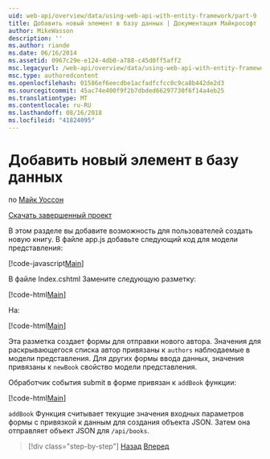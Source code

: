 ```yaml
---
uid: web-api/overview/data/using-web-api-with-entity-framework/part-9
title: Добавить новый элемент в базу данных | Документация Майкрософт
author: MikeWasson
description: ''
ms.author: riande
ms.date: 06/16/2014
ms.assetid: 0967c29e-e124-4db0-a788-c45d0ff5aff2
msc.legacyurl: /web-api/overview/data/using-web-api-with-entity-framework/part-9
msc.type: authoredcontent
ms.openlocfilehash: 01586ef6eecdbe1acfadfcfcc0c9ca8b442de2d3
ms.sourcegitcommit: 45ac74e400f9f2b7dbded66297730f6f14a4eb25
ms.translationtype: MT
ms.contentlocale: ru-RU
ms.lasthandoff: 08/16/2018
ms.locfileid: "41824095"
---
```

<a name="add-a-new-item-to-the-database"></a>Добавить новый элемент в базу данных
====================
по [Майк Уоссон](https://github.com/MikeWasson)

[Скачать завершенный проект](https://github.com/MikeWasson/BookService)

В этом разделе вы добавите возможность для пользователей создать новую книгу. В файле app.js добавьте следующий код для модели представления:

[!code-javascript[Main](part-9/samples/sample1.js)]

В файле Index.cshtml Замените следующую разметку:

[!code-html[Main](part-9/samples/sample2.html)]

На:

[!code-html[Main](part-9/samples/sample3.html)]

Эта разметка создает формы для отправки нового автора. Значения для раскрывающегося списка автор привязаны к `authors` наблюдаемые в модели представления. Для других формы ввода данных, значения привязаны к `newBook` свойство модели представления.

Обработчик события submit в форме привязан к `addBook` функции:

[!code-html[Main](part-9/samples/sample4.html)]

`addBook` Функция считывает текущие значения входных параметров формы с привязкой к данным для создания объекта JSON. Затем она отправляет объект JSON для `/api/books`.

> [!div class="step-by-step"]
> [Назад](part-8.md)
> [Вперед](part-10.md)
